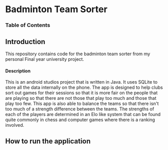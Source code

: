 # Badminton Team Sorter

### Table of Contents

## Introduction

This repository contains code for the badminton team sorter from my personal Final year university
project.

#### Description

This is an android studios project that is written in Java. It uses SQLite to store all the data internally
on the phone. The app is designed to help clubs sort out games for their sessions so that it is more
fair on the people that are playing so that there are not those that play too much and those that
play too few. This app is also able to balance the teams so that there isn't too much of a strength
difference between the teams. The strengths of each of the players are determined in an Elo like system
that can be found quite commonly in chess and computer games where there is a ranking involved. 

## How to run the application



